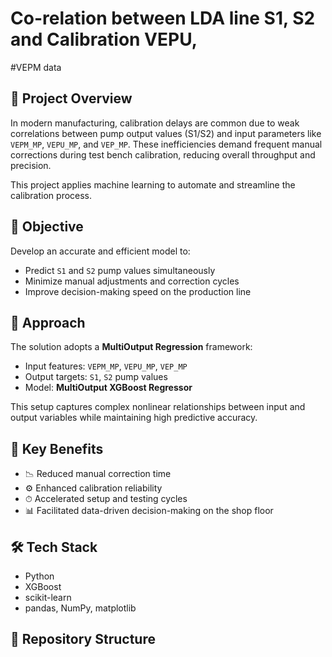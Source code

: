 # Co-relation between LDA line S1, S2 and Calibration VEPU, 
#VEPM data

## 📘 Project Overview
In modern manufacturing, calibration delays are common due to weak correlations between pump output values (S1/S2) and input parameters like `VEPM_MP`, `VEPU_MP`, and `VEP_MP`. These inefficiencies demand frequent manual corrections during test bench calibration, reducing overall throughput and precision.

This project applies machine learning to automate and streamline the calibration process.

## 🎯 Objective
Develop an accurate and efficient model to:
- Predict `S1` and `S2` pump values simultaneously
- Minimize manual adjustments and correction cycles
- Improve decision-making speed on the production line

## 🧠 Approach
The solution adopts a **MultiOutput Regression** framework:
- Input features: `VEPM_MP`, `VEPU_MP`, `VEP_MP`
- Output targets: `S1`, `S2` pump values
- Model: **MultiOutput XGBoost Regressor**

This setup captures complex nonlinear relationships between input and output variables while maintaining high predictive accuracy.

## 🚀 Key Benefits
- 📉 Reduced manual correction time
- ⚙️ Enhanced calibration reliability
- ⏱ Accelerated setup and testing cycles
- 📊 Facilitated data-driven decision-making on the shop floor

## 🛠️ Tech Stack
- Python
- XGBoost
- scikit-learn
- pandas, NumPy, matplotlib

## 📁 Repository Structure
